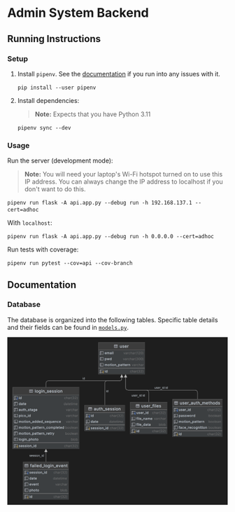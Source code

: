 # Admin System Backend

## Running Instructions

### Setup

1. Install `pipenv`. See the [documentation](https://pipenv.pypa.io/en/latest/) if you run into any issues with it.
   ```shell
   pip install --user pipenv
   ```

2. Install dependencies:
   > **Note:**
   > Expects that you have Python 3.11
    ```shell
    pipenv sync --dev
    ```
### Usage

Run the server (development mode):
> **Note:**
> You will need your laptop's Wi-Fi hotspot turned on to use this IP address. You can always change the IP address to localhost if you don't want to do this.
```shell
pipenv run flask -A api.app.py --debug run -h 192.168.137.1 --cert=adhoc
```
With `localhost`:
```shell
pipenv run flask -A api.app.py --debug run -h 0.0.0.0 --cert=adhoc
```

Run tests with coverage:
```shell
pipenv run pytest --cov=api --cov-branch
```

## Documentation

### Database

The database is organized into the following tables. Specific table details and their fields can be found in [`models.py`](api/models.py).

![img.png](images/database-diagram.png)
